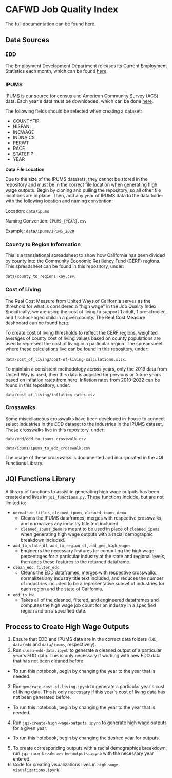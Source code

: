 # CAFWD Job Quality Index

The full documentation can be found [here](https://docs.google.com/document/d/1YGyLF0LoafMH-IuZ94a7Bw1o3q0IpqfXUlEY1c62RrU/edit).

## Data Sources

### EDD

The Employment Development Department releases its Current Employment Statistics each month, which can be found [here](https://data.edd.ca.gov/Industry-Information-/Current-Employment-Statistics-CES-/r4zm-kdcg).


### IPUMS

IPUMS is our source for census and American Community Survey (ACS) data. Each year's data must be downloaded, which can be done [here](https://usa.ipums.org/usa/).

The following fields should be selected when creating a dataset:

- COUNTYFIP
- HISPAN
- INCWAGE
- INDNAICS
- PERWT
- RACE
- STATEFIP
- YEAR

**Data File Location**

Due to the size of the IPUMS datasets, they cannot be stored in the repository and must be in the correct file location when generating high wage outputs. Begin by cloning and pulling the repository, so all other file locations are in place. Then, add any year of IPUMS data to the data folder with the following location and naming convention:

Location: `data/ipums`

Naming Convention: `IPUMS_{YEAR}.csv`

Example: `data/ipums/IPUMS_2020`

### County to Region Information

This is a translational spreadsheet to show how California has been divided by county into the Community Economic Resiliency Fund (CERF) regions. This spreadsheet can be found in this repository, under:

`data/county_to_regions_key.csv`.

### Cost of Living

The Real Cost Measure from United Ways of California serves as the threshold for what is considered a "high wage" in the Job Quality Index. Specifically, we are using the cost of living to support 1 adult, 1 preschooler, and 1 school-aged child in a given county. The Real Cost Measure dashboard can be found [here](https://public.tableau.com/app/profile/hgascon/viz/TheRealCostMeasureinCalifornia2021/RealCostDashboard).

To create cost of living thresholds to reflect the CERF regions, weighted averages of county cost of living values based on county populations are used to represent the cost of living in a particular region. The spreadsheet where these calculations live can be found in this repository, under:

`data/cost_of_living/cost-of-living-calculations.xlsx`.

To maintain a consistent methodology across years, only the 2019 data from United Way is used, then this data is adjusted for previous or future years based on inflation rates from [here](https://www.minneapolisfed.org/about-us/monetary-policy/inflation-calculator/consumer-price-index-1913-). Inflation rates from 2010-2022 can be found in this repository, under:

`data/cost_of_living/inflation-rates.csv`

### Crosswalks

Some miscellaneous crosswalks have been developed in-house to connect select industries in the EDD dataset to the industries in the IPUMS dataset. These crosswalks live in this repository, under:

`data/edd/edd_to_ipums_crosswalk.csv`

`data/ipums/ipums_to_edd_crosswalk.csv`

The usage of these crosswalks is documented and incorporated in the JQI Functions Library.

## JQI Functions Library

A library of functions to assist in generating high wage outputs has been created and lives in `jqi_functions.py`. These functions include, but are not limited to:

- `normalize_titles`, `cleaned_ipums`, `cleaned_ipums_demo`
    - Cleans the IPUMS dataframes, merges with respective crosswalks, and normalizes any industry title text included.
    - `cleaned_ipums_demo` is meant to be used in place of `cleaned_ipums` when generating high wage outputs with a racial demographic breakdown included.
- `add_to_state_df`, `add_to_region_df`, `add_geo_high_wages`
    - Engineers the necessary features for computing the high wage percentages for a particular industry at the state and regional levels, then adds these features to the returned dataframe.
- `clean_edd`, `filter_edd`
    - Cleans the EDD dataframes, merges with respective crosswalks, normalizes any industry title text included, and reduces the number of industries included to be a representative subset of industries for each region and the state of California.
- `edd_to_hw`
    - Takes all of the cleaned, filtered, and engineered dataframes and computes the high wage job count for an industry in a specified region and on a specified date.

## Process to Create High Wage Outputs

1. Ensure that EDD and IPUMS data are in the correct data folders (i.e., `data/edd` and `data/ipums`, respectively). 
2. Run `clean-edd-data.ipynb` to generate a cleaned output of a particular year's EDD data. This is only necessary if working with new EDD data that has not been cleaned before.
- To run this notebook, begin by changing the year to the year that is needed.
3. Run `generate-cost-of-living.ipynb` to generate a particular year's cost of living data. This is only necessary if this year's cost of living data has not been generated before.
- To run this notebook, begin by changing the year to the year that is needed.
4. Run `jqi-create-high-wage-outputs.ipynb` to generate high wage outputs for a given year.
- To run this notebook, begin by changing the desired year for outputs.
5. To create corresponding outputs with a racial demographics breakdown, run `jqi-race-breakdown-hw-outputs.ipynb` with the necessary year entered.
6. Code for creating visualizations lives in `high-wage-visualizations.ipynb`.




























